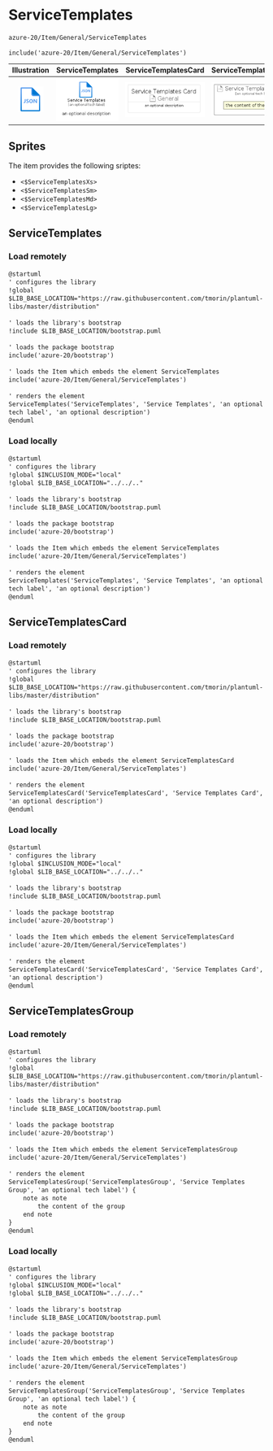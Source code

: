 # ServiceTemplates


```text
azure-20/Item/General/ServiceTemplates
```

```text
include('azure-20/Item/General/ServiceTemplates')
```



| Illustration | ServiceTemplates | ServiceTemplatesCard | ServiceTemplatesGroup |
| :---: | :---: | :---: | :---: |
| ![illustration for Illustration](../../../azure-20/Item/General/ServiceTemplates.png) | ![illustration for ServiceTemplates](../../../azure-20/Item/General/ServiceTemplates.Local.png) | ![illustration for ServiceTemplatesCard](../../../azure-20/Item/General/ServiceTemplatesCard.Local.png) | ![illustration for ServiceTemplatesGroup](../../../azure-20/Item/General/ServiceTemplatesGroup.Local.png) |



## Sprites
The item provides the following sriptes:

- `<$ServiceTemplatesXs>`
- `<$ServiceTemplatesSm>`
- `<$ServiceTemplatesMd>`
- `<$ServiceTemplatesLg>`





## ServiceTemplates

### Load remotely
```plantuml
@startuml
' configures the library
!global $LIB_BASE_LOCATION="https://raw.githubusercontent.com/tmorin/plantuml-libs/master/distribution"

' loads the library's bootstrap
!include $LIB_BASE_LOCATION/bootstrap.puml

' loads the package bootstrap
include('azure-20/bootstrap')

' loads the Item which embeds the element ServiceTemplates
include('azure-20/Item/General/ServiceTemplates')

' renders the element
ServiceTemplates('ServiceTemplates', 'Service Templates', 'an optional tech label', 'an optional description')
@enduml
```

### Load locally
```plantuml
@startuml
' configures the library
!global $INCLUSION_MODE="local"
!global $LIB_BASE_LOCATION="../../.."

' loads the library's bootstrap
!include $LIB_BASE_LOCATION/bootstrap.puml

' loads the package bootstrap
include('azure-20/bootstrap')

' loads the Item which embeds the element ServiceTemplates
include('azure-20/Item/General/ServiceTemplates')

' renders the element
ServiceTemplates('ServiceTemplates', 'Service Templates', 'an optional tech label', 'an optional description')
@enduml
```

## ServiceTemplatesCard

### Load remotely
```plantuml
@startuml
' configures the library
!global $LIB_BASE_LOCATION="https://raw.githubusercontent.com/tmorin/plantuml-libs/master/distribution"

' loads the library's bootstrap
!include $LIB_BASE_LOCATION/bootstrap.puml

' loads the package bootstrap
include('azure-20/bootstrap')

' loads the Item which embeds the element ServiceTemplatesCard
include('azure-20/Item/General/ServiceTemplates')

' renders the element
ServiceTemplatesCard('ServiceTemplatesCard', 'Service Templates Card', 'an optional description')
@enduml
```

### Load locally
```plantuml
@startuml
' configures the library
!global $INCLUSION_MODE="local"
!global $LIB_BASE_LOCATION="../../.."

' loads the library's bootstrap
!include $LIB_BASE_LOCATION/bootstrap.puml

' loads the package bootstrap
include('azure-20/bootstrap')

' loads the Item which embeds the element ServiceTemplatesCard
include('azure-20/Item/General/ServiceTemplates')

' renders the element
ServiceTemplatesCard('ServiceTemplatesCard', 'Service Templates Card', 'an optional description')
@enduml
```

## ServiceTemplatesGroup

### Load remotely
```plantuml
@startuml
' configures the library
!global $LIB_BASE_LOCATION="https://raw.githubusercontent.com/tmorin/plantuml-libs/master/distribution"

' loads the library's bootstrap
!include $LIB_BASE_LOCATION/bootstrap.puml

' loads the package bootstrap
include('azure-20/bootstrap')

' loads the Item which embeds the element ServiceTemplatesGroup
include('azure-20/Item/General/ServiceTemplates')

' renders the element
ServiceTemplatesGroup('ServiceTemplatesGroup', 'Service Templates Group', 'an optional tech label') {
    note as note
        the content of the group
    end note
}
@enduml
```

### Load locally
```plantuml
@startuml
' configures the library
!global $INCLUSION_MODE="local"
!global $LIB_BASE_LOCATION="../../.."

' loads the library's bootstrap
!include $LIB_BASE_LOCATION/bootstrap.puml

' loads the package bootstrap
include('azure-20/bootstrap')

' loads the Item which embeds the element ServiceTemplatesGroup
include('azure-20/Item/General/ServiceTemplates')

' renders the element
ServiceTemplatesGroup('ServiceTemplatesGroup', 'Service Templates Group', 'an optional tech label') {
    note as note
        the content of the group
    end note
}
@enduml
```

